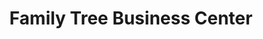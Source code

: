 ---
title: "Family Tree Business Center"
url: /ganta/family-tree-business-center/
shop: convenience
---